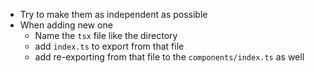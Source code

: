 - Try to make them as independent as possible
- When adding new one
  - Name the `tsx` file like the directory
  - add `index.ts` to export from that file
  - add re-exporting from that file to the `components/index.ts` as well
